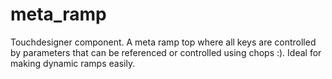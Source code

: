 # meta_ramp
 Touchdesigner component. A meta ramp top where all keys are controlled by parameters that can be referenced or controlled using chops :). Ideal for making dynamic ramps easily.
